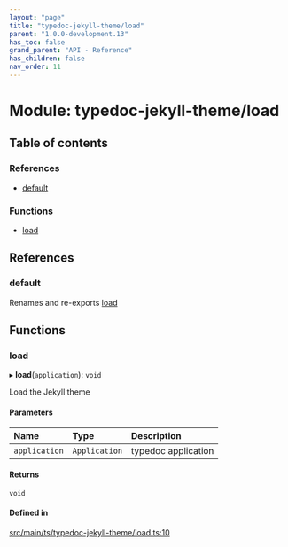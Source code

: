 ```yaml
---
layout: "page"
title: "typedoc-jekyll-theme/load"
parent: "1.0.0-development.13"
has_toc: false
grand_parent: "API - Reference"
has_children: false
nav_order: 11
---
```


# Module: typedoc-jekyll-theme/load

## Table of contents

### References

- [default](../wiki/typedoc-jekyll-theme.load#default)

### Functions

- [load](../wiki/typedoc-jekyll-theme.load#load)

## References

### default

Renames and re-exports [load](../wiki/typedoc-jekyll-theme.load#load)

## Functions

### load

▸ **load**(`application`): `void`

Load the Jekyll theme

#### Parameters

| Name | Type | Description |
| :------ | :------ | :------ |
| `application` | `Application` | typedoc application |

#### Returns

`void`

#### Defined in

[src/main/ts/typedoc-jekyll-theme/load.ts:10](https://github.com/ikari-engine/plugouts/blob/0f86a96/src/main/ts/typedoc-jekyll-theme/load.ts#L10)
